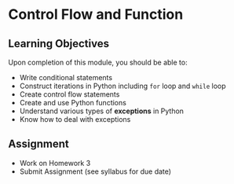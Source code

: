 # Control Flow and Function

## Learning Objectives

Upon completion of this module, you should be able to:

- Write conditional statements
- Construct iterations in Python including `for` loop and `while` loop
- Create control flow statements
- Create and use Python functions
- Understand various types of **exceptions** in Python
- Know how to deal with exceptions

## Assignment

- Work on Homework 3
- Submit Assignment (see syllabus for due date)